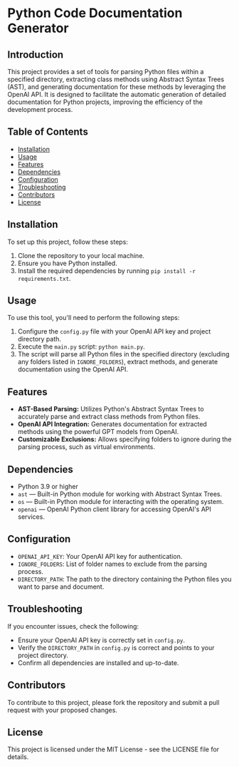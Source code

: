 # Python Code Documentation Generator

## Introduction
This project provides a set of tools for parsing Python files within a specified directory, extracting class methods using Abstract Syntax Trees (AST), and generating documentation for these methods by leveraging the OpenAI API. It is designed to facilitate the automatic generation of detailed documentation for Python projects, improving the efficiency of the development process.

## Table of Contents
- [Installation](#installation)
- [Usage](#usage)
- [Features](#features)
- [Dependencies](#dependencies)
- [Configuration](#configuration)
- [Troubleshooting](#troubleshooting)
- [Contributors](#contributors)
- [License](#license)

## Installation
To set up this project, follow these steps:

1. Clone the repository to your local machine.
2. Ensure you have Python installed.
3. Install the required dependencies by running `pip install -r requirements.txt`.

## Usage
To use this tool, you'll need to perform the following steps:

1. Configure the `config.py` file with your OpenAI API key and project directory path.
2. Execute the `main.py` script: `python main.py`.
3. The script will parse all Python files in the specified directory (excluding any folders listed in `IGNORE_FOLDERS`), extract methods, and generate documentation using the OpenAI API.

## Features
- **AST-Based Parsing:** Utilizes Python's Abstract Syntax Trees to accurately parse and extract class methods from Python files.
- **OpenAI API Integration:** Generates documentation for extracted methods using the powerful GPT models from OpenAI.
- **Customizable Exclusions:** Allows specifying folders to ignore during the parsing process, such as virtual environments.

## Dependencies
- Python 3.9 or higher
- `ast` — Built-in Python module for working with Abstract Syntax Trees.
- `os` — Built-in Python module for interacting with the operating system.
- `openai` — OpenAI Python client library for accessing OpenAI's API services.

## Configuration
- `OPENAI_API_KEY`: Your OpenAI API key for authentication.
- `IGNORE_FOLDERS`: List of folder names to exclude from the parsing process.
- `DIRECTORY_PATH`: The path to the directory containing the Python files you want to parse and document.



## Troubleshooting
If you encounter issues, check the following:
- Ensure your OpenAI API key is correctly set in `config.py`.
- Verify the `DIRECTORY_PATH` in `config.py` is correct and points to your project directory.
- Confirm all dependencies are installed and up-to-date.

## Contributors
To contribute to this project, please fork the repository and submit a pull request with your proposed changes.

## License
This project is licensed under the MIT License - see the LICENSE file for details.
